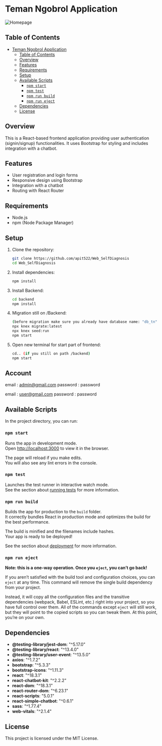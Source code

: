 # Teman Ngobrol Application
![Homepage](https://github.com/apit522/Web_SelfDiagnosis/assets/118596078/f55869a0-c574-496d-abf1-67191b758779)

## Table of Contents

- [Teman Ngobrol Application](#teman-ngobrol-application)
  - [Table of Contents](#table-of-contents)
  - [Overview](#overview)
  - [Features](#features)
  - [Requirements](#requirements)
  - [Setup](#setup)
  - [Available Scripts](#available-scripts)
    - [`npm start`](#npm-start)
    - [`npm test`](#npm-test)
    - [`npm run build`](#npm-run-build)
    - [`npm run eject`](#npm-run-eject)
  - [Dependencies](#dependencies)
  - [License](#license)

## Overview

This is a React-based frontend application providing user authentication (signin/signup) functionalities. It uses Bootstrap for styling and includes integration with a chatbot.

## Features

- User registration and login forms
- Responsive design using Bootstrap
- Integration with a chatbot
- Routing with React Router

## Requirements

- Node.js
- npm (Node Package Manager)

## Setup

1. Clone the repository:
    ```sh
    git clone https://github.com/apit522/Web_SelfDiagnosis
    cd Web_SelfDiagnosis
    ```

2. Install dependencies:
    ```sh
    npm install
    ```

3. Install Backend:
    ```sh
    cd backend
    npm install
    ```

4. Migration still on /Backend:
    ```sh
    (before migration make sure you already have database name: "db_tn")
    npx knex migrate:latest
    npx knex seed:run
    npm start
    ```
4. Open new terminal for start part of frontend:
    ```sh
    cd.. (if you still on path /backend)
    npm start
    ```
## Account
email : admin@gmail.com
password : password

email : user@gmail.com
password : password

## Available Scripts

In the project directory, you can run:

### `npm start`

Runs the app in development mode.\
Open [http://localhost:3000](http://localhost:3000) to view it in the browser.

The page will reload if you make edits.\
You will also see any lint errors in the console.

### `npm test`

Launches the test runner in interactive watch mode.\
See the section about [running tests](https://facebook.github.io/create-react-app/docs/running-tests) for more information.

### `npm run build`

Builds the app for production to the `build` folder.\
It correctly bundles React in production mode and optimizes the build for the best performance.

The build is minified and the filenames include hashes.\
Your app is ready to be deployed!

See the section about [deployment](https://facebook.github.io/create-react-app/docs/deployment) for more information.

### `npm run eject`

**Note: this is a one-way operation. Once you `eject`, you can’t go back!**

If you aren’t satisfied with the build tool and configuration choices, you can `eject` at any time. This command will remove the single build dependency from your project.

Instead, it will copy all the configuration files and the transitive dependencies (webpack, Babel, ESLint, etc.) right into your project, so you have full control over them. All of the commands except `eject` will still work, but they will point to the copied scripts so you can tweak them. At this point, you’re on your own.

## Dependencies

- **@testing-library/jest-dom**: "^5.17.0"
- **@testing-library/react**: "^13.4.0"
- **@testing-library/user-event**: "^13.5.0"
- **axios**: "^1.7.2"
- **bootstrap**: "^5.3.3"
- **bootstrap-icons**: "^1.11.3"
- **react**: "^18.3.1"
- **react-chatbot-kit**: "^2.2.2"
- **react-dom**: "^18.3.1"
- **react-router-dom**: "^6.23.1"
- **react-scripts**: "5.0.1"
- **react-simple-chatbot**: "^0.6.1"
- **sass**: "^1.77.4"
- **web-vitals**: "^2.1.4"

## License

This project is licensed under the MIT License.
